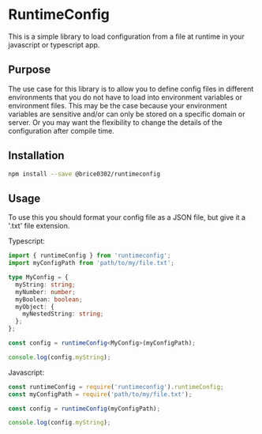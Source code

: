 # RuntimeConfig

This is a simple library to load configuration from a file at runtime in your javascript or typescript app.

## Purpose

The use case for this library is to allow you to define config files in different environments that you do not have to load into environment variables or environment files.  This may be the case because your environment variables are sensitive and/or can only be stored on a specific domain or server.  Or you may want the flexibility to change the details of the configuration after compile time.

## Installation

```bash
npm install --save @brice0302/runtimeconfig
```

## Usage

To use this you should format your config file as a JSON file, but give it a '.txt' file extension.

Typescript:

```typescript
import { runtimeConfig } from 'runtimeconfig';
import myConfigPath from 'path/to/my/file.txt';

type MyConfig = {
  myString: string;
  myNumber: number;
  myBoolean: boolean;
  myObject: {
    myNestedString: string;
  };
};

const config = runtimeConfig<MyConfig>(myConfigPath);

console.log(config.myString);
```

Javascript:

```javascript
const runtimeConfig = require('runtimeconfig').runtimeConfig;
const myConfigPath = require('path/to/my/file.txt');

const config = runtimeConfig(myConfigPath);

console.log(config.myString);
```
